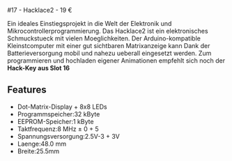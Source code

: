 #17 - Hacklace2 - 19 &euro;

Ein ideales Einstiegsprojekt in die Welt der Elektronik und Mikrocontrollerprogrammierung. Das Hacklace2 ist ein elektronisches Schmuckstueck mit vielen Moeglichkeiten. Der Arduino-kompatible Kleinstcomputer mit einer gut sichtbaren Matrixanzeige kann Dank der Batterieversorgung mobil und nahezu ueberall eingesetzt werden. Zum programmieren und hochladen eigener Animationen empfehlt sich noch der <strong>Hack-Key aus Slot 16</strong>

## Features
+ Dot-Matrix-Display + 8x8 LEDs
+ Programmspeicher:32 kByte
+ EEPROM-Speicher:1 kByte
+ Taktfrequenz:8 MHz ± 0 + 5
+ Spannungsversorgung:2.5V-3 + 3V
+ Laenge:48.0 mm
+ Breite:25.5mm
